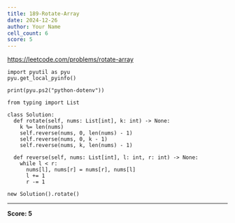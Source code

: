 ```yaml
---
title: 189-Rotate-Array
date: 2024-12-26
author: Your Name
cell_count: 6
score: 5
---
```


https://leetcode.com/problems/rotate-array


```
import pyutil as pyu
pyu.get_local_pyinfo()
```


```
print(pyu.ps2("python-dotenv"))
```


```
from typing import List
```


```
class Solution:
  def rotate(self, nums: List[int], k: int) -> None:
    k %= len(nums)
    self.reverse(nums, 0, len(nums) - 1)
    self.reverse(nums, 0, k - 1)
    self.reverse(nums, k, len(nums) - 1)

  def reverse(self, nums: List[int], l: int, r: int) -> None:
    while l < r:
      nums[l], nums[r] = nums[r], nums[l]
      l += 1
      r -= 1
```


```
new Solution().rotate()
```


---
**Score: 5**